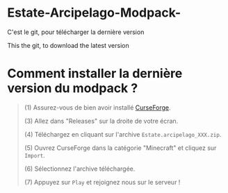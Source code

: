 # Estate-Arcipelago-Modpack-
C'est le git, pour télécharger la dernière version 

This the git, to download the latest version 

# **__Comment installer la dernière version du modpack ?__**
> 
> (1) Assurez-vous de bien avoir installé [CurseForge](https://www.curseforge.com/download/app).
>
> (3) Allez dans "Releases" sur la droite de votre écran.
>
> (4) Téléchargez en cliquant sur l'archive `Estate.arcipelago_XXX.zip`.
>
> (5) Ouvrez CurseForge dans la catégorie "Minecraft" et cliquez sur `Import`.
>
> (6) Sélectionnez l'archive téléchargée.
>
> (7) Appuyez sur `Play` et rejoignez nous sur le serveur !
>
